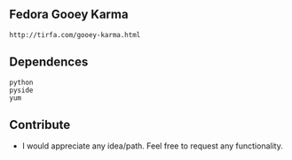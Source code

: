## Fedora Gooey Karma

    http://tirfa.com/gooey-karma.html

## Dependences

    python
    pyside
    yum

## Contribute

 * I would appreciate any idea/path. Feel free to request any functionality.
